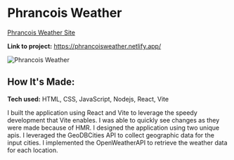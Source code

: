 # Phrancois Weather

[Phrancois Weather Site](https://phrancoisweather.netlify.app/)

**Link to project:** https://phrancoisweather.netlify.app/

![Phrancois Weather](https://ronthetech.github.io/image-repo/phrancois-forecast/1.png)

## How It's Made:

**Tech used:** HTML, CSS, JavaScript, Nodejs, React, Vite

I built the application using React and Vite to leverage the speedy development that Vite enables. I was able to quickly see changes as they were made because of HMR. I designed the application using two unique apis. I leveraged the GeoDBCities API to collect geographic data for the input cities. I implemented the OpenWeatherAPI to retrieve the weather data for each location.

<!-- ## Optimizations
*(optional)*

You don't have to include this section but interviewers *love* that you can not only deliver a final product that looks great but also functions efficiently. Did you write something then refactor it later and the result was 5x faster than the original implementation? Did you cache your assets? Things that you write in this section are **GREAT** to bring up in interviews and you can use this section as reference when studying for technical interviews! -->
